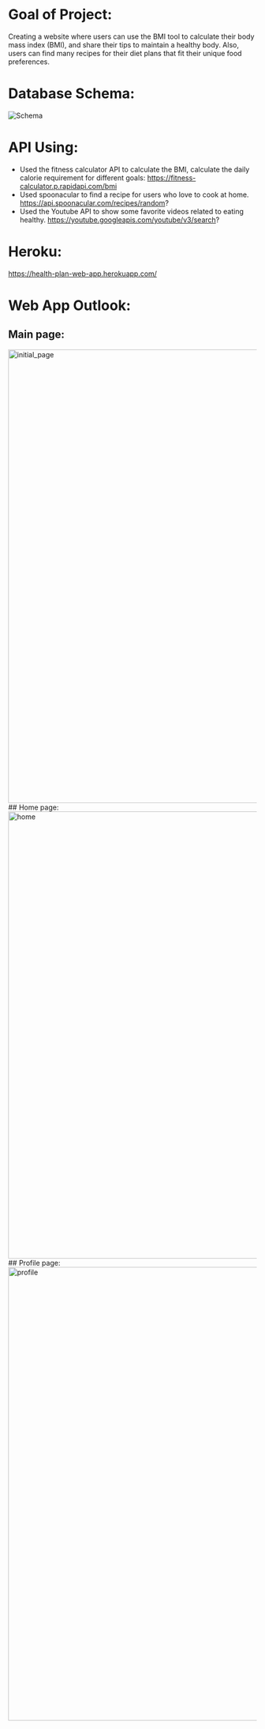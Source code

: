 # Goal of Project:
Creating a website where users can use the BMI tool to calculate their body mass index (BMI), and share their tips to maintain a healthy body. Also, users can find many recipes for their diet plans that fit their unique food preferences. 
# Database Schema:
![Schema](https://user-images.githubusercontent.com/93515126/210734304-fee45794-5095-4d4b-85b0-cc60b510b4b4.png)

# API Using:
- Used the fitness calculator API to calculate the BMI, calculate the daily calorie requirement for different goals:
https://fitness-calculator.p.rapidapi.com/bmi
- Used spoonacular to find a recipe for users who love to cook at home.
https://api.spoonacular.com/recipes/random?
- Used the Youtube API to show some favorite videos related to eating healthy. 
https://youtube.googleapis.com/youtube/v3/search?
# Heroku:
https://health-plan-web-app.herokuapp.com/
# Web App Outlook:
## Main page:
<img width="918" alt="initial_page" src="https://user-images.githubusercontent.com/93515126/210743961-1f352fae-8d5a-4367-9665-e75dca96bfa8.png">
## Home page:
<img width="905" alt="home" src="https://user-images.githubusercontent.com/93515126/210744576-59572201-4ef3-4995-9a18-01bcee321e1d.png">
## Profile page:
<img width="918" alt="profile" src="https://user-images.githubusercontent.com/93515126/210744959-f0961749-fef3-46eb-9105-fc7217cfa11f.png">

